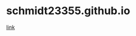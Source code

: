 # schmidt23355.github.io

[link](https://[isabela-ferreira.github.io](https://schmidt23355.github.io/)/)